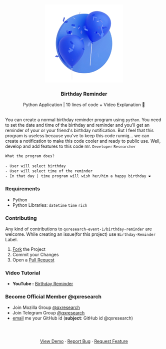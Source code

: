  <br />
<p align="center">
  <a href="https://www.youtube.com/channel/UCX7oe66V8zyFpAJyMfPL9VA">
    <img width="250px" src="https://github.com/xiaowuc2/xiaowuc2/blob/master/source/qxr/bb.gif" alt="Logo">
  </a>

  <h3 align="center">Birthday Reminder</h3>

  <p align="center">
    Python Application | 10 lines of code + Video Explanation 🧭
    <br>
    <br />
  </p>
</p>

You can create a normal birthday reminder program using `python`. You need to set the date and time of the birthday and reminder and you'll get an reminder of your or your friend's birthday notification. But I feel that this program is useless because you've to keep this code runnig... we can create a notification to make this code cooler and ready to public use. Well, develop and add features to this code mr. `Developer` `Researcher` 
 ```
What the program does? 

- User will select birthday
- User will select time of the reminder
- In that day | time program will wish her/him a happy birthday ❤️
``` 
### Requirements

* Python
* Python Libraries: `datetime` `time` `rich`

### Contributing

Any kind of contributions to `qxresearch-event-1/birthday-reminder` are welcome. While creating an issue(for this project) use `Birthday-Reminder` Label.

1. [Fork](https://github.com/qxresearch/qxresearch-event-1/fork) the Project
2. Commit your Changes
3. Open a [Pull Request](https://github.com/qxresearch/qxresearch-event-1/pulls)

### Video Tutorial

* **YouTube :** [Birthday Reminder](https://youtu.be/qHloV2ZCo4s)

### Become Official Member @qxresearch

* Join Mozilla Group [@qxresearch](https://community.mozilla.org/en/groups/qx-research/)
* Join Telegram Group [@qxresearch](https://t.me/qxresearch)
* <a href = "mailto: rohitmandal814566@gmail.com">email</a> me your GitHub id (**subject**: GitHub id @qxresearch)


<h3 align="center"></h3>

  <p align="center">
    <br>
    <br/>
    <a href="https://youtu.be/qHloV2ZCo4s">View Demo</a>
    ·
    <a href="https://github.com/qxresearch/qxresearch-event-1/issues">Report Bug</a>
    ·
    <a href="https://github.com/qxresearch/qxresearch-event-1/issues">Request Feature</a>
    <br>
    <br />
  </p>
</p>
